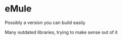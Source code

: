 # eMule
Possibly a version you can build easily

Many outdated libraries, trying to make sense out of it

